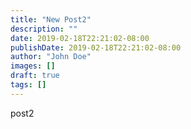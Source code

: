 ```yaml
---
title: "New Post2"
description: ""
date: 2019-02-18T22:21:02-08:00
publishDate: 2019-02-18T22:21:02-08:00
author: "John Doe"
images: []
draft: true
tags: []
---
```


post2